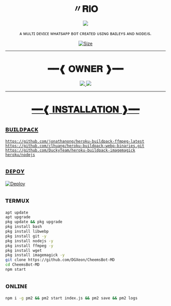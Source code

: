 <h1 align="center">〃𝐑𝐢𝐎<br></h1>
<p align="center">
  <img src="https://www.linkpicture.com/q/9ccceadd70f26d0f0f20f3a6d597f29d.jpg">
</p>

<p align="center">
ᴀ ᴍᴜʟᴛɪ ᴅᴇᴠɪᴄᴇ ᴡʜᴀᴛsᴀᴘᴘ ʙᴏᴛ ᴄʀᴇᴀᴛᴇᴅ ᴜsɪɴɢ ʙᴀɪʟᴇʏs ᴀɴᴅ ɴᴏᴅᴇᴊs.
</p>

<p align="center">
<a href="https://youtu.be/imFIX-Wrt3s"><img title="Size" src="https://img.shields.io/badge/Tutorial-Video-green"></a>
</p>

------

<h1 align="center">━━❰ 𝐎𝐖𝐍𝐄𝐑 ❱━━<br></h1>

<p align="center">
  <a href="https://www.instagram.com/hyase.san_/"><img src="https://img.shields.io/badge/Instagram-E4405F?style=for-the-badge&logo=instagram&logoColor=white"/> 
  <a href="https://wa.me/916002313582"><img src="https://img.shields.io/badge/WhatsApp-25D366?style=for-the-badge&logo=whatsapp&logoColor=white" /><br>
    
------

<h1 align="center">━━❰ 𝐈𝐍𝐒𝐓𝐀𝐋𝐋𝐀𝐓𝐈𝐎𝐍 ❱━━<br></h1>

## ʙᴜɪʟᴅᴘᴀᴄᴋ

```
https://github.com/jonathanong/heroku-buildpack-ffmpeg-latest
https://github.com/clhuang/heroku-buildpack-webp-binaries.git
https://github.com/DuckyTeam/heroku-buildpack-imagemagick
heroku/nodejs
```

## ᴅᴇᴘᴏʏ

[![Deploy](https://www.herokucdn.com/deploy/button.svg)](https://heroku.com/deploy?template=https://github.com/DGXeon/CheemsBot-MD/)

## ᴛᴇʀᴍᴜx
```bash
apt update
apt upgrade
pkg update && pkg upgrade
pkg install bash
pkg install libwebp
pkg install git -y
pkg install nodejs -y 
pkg install ffmpeg -y 
pkg install wget
pkg install imagemagick -y
git clone https://github.com/DGXeon/CheemsBot-MD
cd CheemsBot-MD
npm start
```

## ᴏɴʟɪɴᴇ
```bash
npm i -g pm2 && pm2 start index.js && pm2 save && pm2 logs
```
